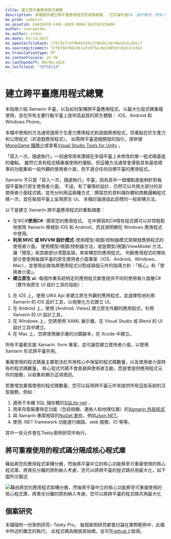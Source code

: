 ```yaml
---
title: 建立跨平臺應用程式總覽
description: 本檔提供建立跨平臺應用程式的高階總覽。 它討論的值C#、設計模式（例如 MVC/MVVM）和原生 ui。
ms.prod: xamarin
ms.assetid: E442EEFB-FA9C-40E9-9668-5A3F915C8400
author: conceptdev
ms.author: crdun
ms.date: 03/23/2017
ms.openlocfilehash: c7673e7cd79844130117963bc56fd6e1b3c2b5c7
ms.sourcegitcommit: 57f815bf0024b1afe9754c0e28054fc0a53ce302
ms.translationtype: MT
ms.contentlocale: zh-TW
ms.lasthandoff: 09/06/2019
ms.locfileid: "70758114"
---
```

# <a name="building-cross-platform-applications-overview"></a>建立跨平臺應用程式總覽

本指南介紹 Xamarin 平臺，以及如何架構跨平臺應用程式，以最大化程式碼重複使用，並在所有主要行動平臺上提供高品質的原生體驗： iOS、Android 和 Windows Phone。

本檔中使用的方法通常適用于生產力應用程式和遊戲應用程式，但重點在於生產力和公用程式（非遊戲應用程式）。 如需跨平臺遊戲開發的指引，請參閱[MonoGame 檔簡介](~/graphics-games/monogame/introduction/index.md)或查看[Visual Studio Tools for Unity](https://docs.microsoft.com/visualstudio/cross-platform/visual-studio-tools-for-unity) 。

「寫入一次，隨處執行」一詞通常用來讚揚在多個平臺上未修改的單一程式碼基底的優點。 雖然它具有程式碼重複使用的優點，但這種方法通常會導致具有最低標準的功能集和一般外觀的使用者介面，而不適合任何目標平臺的應用程式。

Xamarin 不只是「寫入一次，隨處執行」平臺，因為其中一個優點是能夠針對每個平臺執行原生使用者介面。 不過，有了審慎的設計，仍然可以共用大部分的非使用者介面程式碼，並充分利用這兩種方式：撰寫您的資料儲存體和商務邏輯程式碼一次，並在每個平臺上呈現原生 Ui。 本檔討論達成此目標的一般架構方法。

以下是建立 Xamarin 跨平臺應用程式的重點摘要：

- 在中C#**使用C#**  -撰寫您的應用程式。 在中撰寫的C#現有程式碼可以非常輕鬆地使用 Xamarin 移植到 IOS 和 Android，而且很明顯在 Windows 應用程式中使用。
- **利用 MVC 或 MVVM 設計模式**-使用模型/視圖/控制器模式來開發應用程式的使用者介面。 使用模型/視圖/控制器方法，或是模型/視圖/ViewModel 方法，讓「模型」和其餘部分清楚區隔，來架構您的應用程式。 判斷應用程式的哪些部分會使用每個平臺的原生使用者介面專案（iOS、Android、Windows、Mac），並使用此做為將應用程式分割成兩個元件的指導方針：「核心」和「使用者介面」。
- **建立原生 ui** -每個作業系統特定的應用程式都會提供不同的使用者介面層C# （實作為原生 UI 設計工具的協助）：

1. 在 iOS 上，使用 UIKit Api 來建立原生外觀的應用程式，並選擇性地利用 Xamarin 的 iOS 設計工具，以視覺化方式建立 UI。
1. 在 Android 上，使用 [Android. Views] 建立原生外觀的應用程式，利用 Xamarin 的 UI 設計工具。
1. 在 Windows 上，您將使用 XAML 展示層，在 Visual Studio 或 Blend 的 UI 設計工具中建立。
1. 在 Mac 上，您將使用展示層的分鏡腳本，在 Xcode 中建立。

所有平臺都支援 Xamarin. form 專案，並可讓您建立使用者介面，以使用 Xamarin 形式跨平臺共用。 

重複使用的程式碼量主要取決於共用核心中保留的程式碼數量，以及使用者介面特有的程式碼數量。 核心程式代碼不會直接與使用者互動，而是會提供應用程式元件的服務，以收集和顯示這項資訊。

若要增加重複使用的程式碼數量，您可以採用跨平臺元件來提供所有這些系統的泛型服務，例如：

1. 適用于本機 SQL 儲存體的[SQLite-net](https://www.nuget.org/packages/sqlite-net-pcl/) ，
1. 用來存取裝置特定功能（包括相機、連絡人和地理位置）的[Xamarin 外掛程式](https://xamarin.com/plugins)
1. 與 Xamarin 專案相容的[NuGet 套件](https://nuget.org)，例如[Json.NET](https://www.nuget.org/packages/Newtonsoft.Json/)。
1. 使用 .NET framework 功能進行網路、web 服務、IO 等等。

其中一些元件會在*Tasky*案例研究中執行。

 <a name="Separate_Reusable_Code_into_a_Core_Library" />

## <a name="separate-reusable-code-into-a-core-library"></a>將可重複使用的程式碼分隔成核心程式庫

藉由將您的應用程式架構分層，然後將平臺中立的核心功能移至可重複使用的核心程式庫，將責任分離的原則納入考慮，您可以將跨平臺的程式碼共用最大化，如下圖所示闡述

 ![](overview-images/layers2.png "藉由將您的應用程式架構分層，然後將平臺中立的核心功能移至可重複使用的核心程式庫，將責任分離的原則納入考慮，您可以將跨平臺的程式碼共用最大化")

 <a name="Case_Studies" />

## <a name="case-studies"></a>個案研究

本檔隨附一份案例研究– *Tasky Pro*。 每個案例研究都會討論在實際範例中，此檔中所述的概念的執行。 此程式碼為開放原始碼，並可在[github](https://github.com/xamarin/mobile-samples/)上取得。

